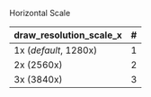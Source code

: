 <!--- This file is a snippet --->
Horizontal Scale

|**draw_resolution_scale_x**|**#**|
|:--------------------------|:---:|
| 1x (*default*, 1280x)     |  1  |
| 2x (2560x)                |  2  |
| 3x (3840x)                |  3  |
